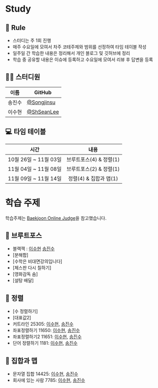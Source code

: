 # Study

## 🌳 Rule
- 스터디는 주 1회 진행
- 매주 수요일에 모여서 차주 코테주제와 범위를 선정하여 타임 테이블 작성
- 일주일 간 학습한 내용은 정리해서 개인 블로그 및 깃허브에 정리
- 학습 중 공유할 내용은 이슈에 등록하고 수요일에 모여서 리뷰 후 답변을 등록



## 👨‍💻  스터디원

| 이름   | GitHub                                         |
| ------ | ---------------------------------------------- |
| 송진수 | [@Songjinsu](https://github.com/jinsusong) |
| 이수현 | [@ShSeanLee](https://github.com/ShSeanLee) |


## 💻 타임 테이블

|     시간      |             내용              |
| :-----------: | :---------------------------: |
| 10월 26일 ~ 11월 03일 | 브루트포스(4) & 정렬(1) |
| 11월 04일 ~ 11월 08일 | 브루트포스(2) & 정렬(1) |
| 11월 09일 ~ 11월 14일 | 정렬(4) &  집합과 맵(1) |



# 학습 주제
학습주제는 [Baekjoon Online Judge](https://www.acmicpc.net/)을 참고했습니다.




## 📌 브루트포스


- 블랙잭 : [이수현]([https://github.com/OnlineJudgeOrg/OnlineJudgeOrg/blob/9e8e37bfb6a609dfbfd20f1c49cd40ac1f1f3e94/javaTest/src/ShSeanLee/BOJ25035_Cutline.java])  [송진수]()
- [분해합]
- [수학은 비대면강의입니다]
- [체스판 다시 칠하기]
- [영화감독 숌]
- [설탕 배달]

## 📌 정렬
- [수 정렬하기]
- [대표값2]
- 커트라인 25305: [이수현](https://zrr.kr/roaK), [송진수](https://zrr.kr/BIx5)
- 좌표정렬하기 11650: [이수현](https://zrr.kr/XToc), [송진수]()
- 좌표정렬하기2 11651: [이수현](https://zrr.kr/wegQ), [송진수]()
- 단어 정렬하기 1181: [이수현](https://zrr.kr/9irj), [송진수]()

## 📌 집합과 맵
- 문자열 집합 14425: [이수현](https://zrr.kr/NXRO), [송진수]()
- 회사에 있는 사람 7785: [이수현](https://zrr.kr/ThGy), [송진수]()
